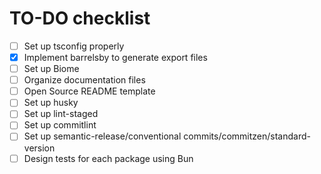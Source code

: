 # TO-DO checklist

- [ ] Set up tsconfig properly
- [X] Implement barrelsby to generate export files
- [ ] Set up Biome
- [ ] Organize documentation files
- [ ] Open Source README template
- [ ] Set up husky
- [ ] Set up lint-staged
- [ ] Set up commitlint
- [ ] Set up semantic-release/conventional commits/commitzen/standard-version
- [ ] Design tests for each package using Bun